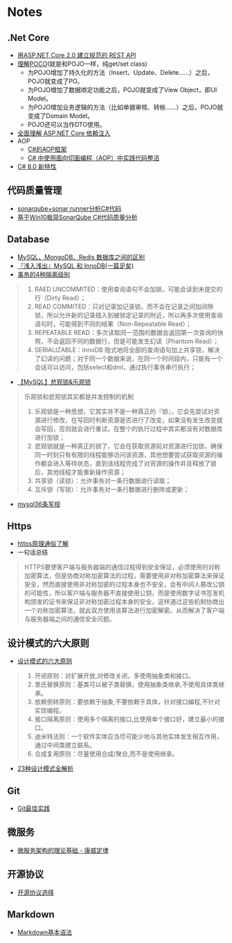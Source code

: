 # Notes

## .Net Core
* [用ASP.NET Core 2.0 建立规范的 REST API](http://www.cnblogs.com/cgzl/p/9010978.html)
* [理解POCO](https://kb.cnblogs.com/page/89750/)(就是和POJO一样，纯get/set class)
    * 为POJO增加了持久化的方法（Insert、Update、Delete……）之后，POJO就变成了PO。
    * 为POJO增加了数据绑定功能之后，POJO就变成了View Object，即UI Model。
    * 为POJO增加业务逻辑的方法（比如单据审核、转帐……）之后，POJO就变成了Domain Model。
    * POJO还可以当作DTO使用。
* [全面理解 ASP.NET Core 依赖注入](https://www.cnblogs.com/jesse2013/p/di-in-aspnetcore.html)
* AOP
    * [C#的AOP框架](https://www.cnblogs.com/kiba/p/9920691.html)
    * [C# 中使用面向切面编程（AOP）中实践代码整洁](https://www.cnblogs.com/chenug/p/9848852.html)
* [C# 8.0 新特性](https://www.cnblogs.com/Rwing/p/building-c-8-0.html)

## 代码质量管理
* [sonarqube+sonar runner分析C#代码](https://www.cnblogs.com/luoqin520/p/6945304.html)
* [基于Win10极简SonarQube C#代码质量分析](https://www.cnblogs.com/CoderAyu/p/9416376.html)

## Database
* [MySQL、MongoDB、Redis 数据库之间的区别](https://blog.csdn.net/CatStarXcode/article/details/79513425?utm_source=blogxgwz1)
* [『浅入浅出』MySQL 和 InnoDB(一篇足矣)](https://draveness.me/mysql-innodb)
* [事务的4种隔离级别](https://blog.csdn.net/qq_33290787/article/details/51924963)
> 1. RAED UNCOMMITED：使用查询语句不会加锁，可能会读到未提交的行（Dirty Read）；
> 2. READ COMMITED：只对记录加记录锁，而不会在记录之间加间隙锁，所以允许新的记录插入到被锁定记录的附近，所以再多次使用查询语句时，可能得到不同的结果（Non-Repeatable Read）；
> 3. REPEATABLE READ：多次读取同一范围的数据会返回第一次查询的快照，不会返回不同的数据行，但是可能发生幻读（Phantom Read）；
> 4. SERIALIZABLE：InnoDB 隐式地将全部的查询语句加上共享锁，解决了幻读的问题；对于同一个数据来说，在同一个时间段内，只能有一个会话可以访问，包括select和dml，通过执行事务串行执行；
* [【MySQL】悲观锁&乐观锁](https://www.cnblogs.com/zhiqian-ali/p/6200874.html)
> 乐观锁和悲观锁其实都是并发控制的机制
> 1. 乐观锁是一种思想，它其实并不是一种真正的『锁』，它会先尝试对资源进行修改，在写回时判断资源是否进行了改变，如果没有发生改变就会写回，否则就会进行重试，在整个的执行过程中其实都没有对数据库进行加锁；
> 2. 悲观锁就是一种真正的锁了，它会在获取资源前对资源进行加锁，确保同一时刻只有有限的线程能够访问该资源，其他想要尝试获取资源的操作都会进入等待状态，直到该线程完成了对资源的操作并且释放了锁后，其他线程才能重新操作资源；
> 3. 共享锁（读锁）：允许事务对一条行数据进行读取；
> 4. 互斥锁（写锁）：允许事务对一条行数据进行删除或更新；
* [mysql36条军规](https://github.com/murdering/notes/blob/master/Resources/mysql36%E6%9D%A1%E5%86%9B%E8%A7%84.pdf)

## Https
* [https原理通俗了解](https://www.cnblogs.com/zhangshitong/p/6478721.html)
* 一句话总结
> HTTPS要使客户端与服务器端的通信过程得到安全保证，必须使用的对称加密算法，但是协商对称加密算法的过程，需要使用非对称加密算法来保证安全，然而直接使用非对称加密的过程本身也不安全，会有中间人篡改公钥的可能性，所以客户端与服务器不直接使用公钥，而是使用数字证书签发机构颁发的证书来保证非对称加密过程本身的安全。这样通过这些机制协商出一个对称加密算法，就此双方使用该算法进行加密解密。从而解决了客户端与服务器端之间的通信安全问题。

## 设计模式的六大原则
* [设计模式的六大原则](https://www.cnblogs.com/fengyumeng/p/10463048.html)
> 1. 开闭原则：对扩展开放,对修改关闭，多使用抽象类和接口。
> 2. 里氏替换原则：基类可以被子类替换，使用抽象类继承,不使用具体类继承。
> 3. 依赖倒转原则：要依赖于抽象,不要依赖于具体，针对接口编程,不针对实现编程。
> 4. 接口隔离原则：使用多个隔离的接口,比使用单个接口好，建立最小的接口。
> 5. 迪米特法则：一个软件实体应当尽可能少地与其他实体发生相互作用，通过中间类建立联系。
> 6. 合成复用原则：尽量使用合成/聚合,而不是使用继承。
* [23种设计模式全解析](https://www.cnblogs.com/susanws/p/5510229.html)

## Git
* [Git最佳实践](http://www.cnblogs.com/wish123/p/9785101.html)

## 微服务
* [微服务架构的理论基础 - 康威定律](https://yq.aliyun.com/articles/8611)

## 开源协议
* [开源协议选择](https://coderxing.gitbooks.io/architecture-evolution/chapter1/di-yi-zhang-ff1a-zhun-bei-qi-cheng/12-guan-yu-kai-yuan/123-kai-yuan-xie-yi-de-xuan-ze.html)

## Markdown
* [Markdown基本语法](https://www.jianshu.com/p/191d1e21f7ed)

